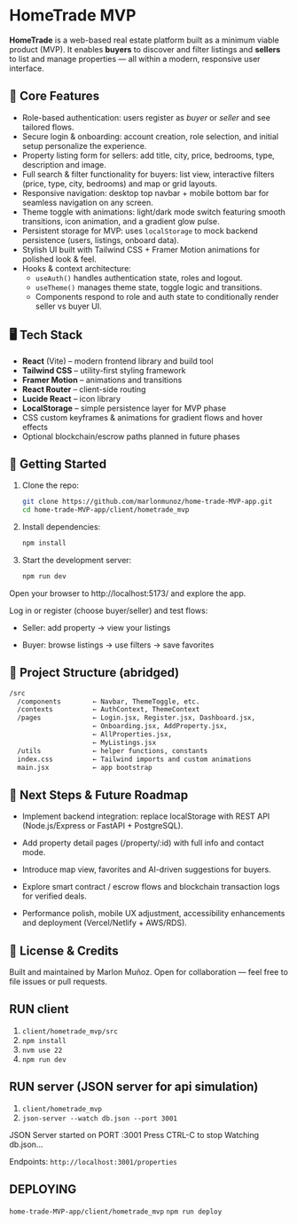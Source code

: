 # HomeTrade MVP

**HomeTrade** is a web-based real estate platform built as a minimum viable product (MVP). It enables **buyers** to discover and filter listings and **sellers** to list and manage properties — all within a modern, responsive user interface.  

## 🧩 Core Features

- Role-based authentication: users register as *buyer* or *seller* and see tailored flows.  
- Secure login & onboarding: account creation, role selection, and initial setup personalize the experience.  
- Property listing form for sellers: add title, city, price, bedrooms, type, description and image.  
- Full search & filter functionality for buyers: list view, interactive filters (price, type, city, bedrooms) and map or grid layouts.  
- Responsive navigation: desktop top navbar + mobile bottom bar for seamless navigation on any screen.  
- Theme toggle with animations: light/dark mode switch featuring smooth transitions, icon animation, and a gradient glow pulse.  
- Persistent storage for MVP: uses `localStorage` to mock backend persistence (users, listings, onboard data).  
- Stylish UI built with Tailwind CSS + Framer Motion animations for polished look & feel.  
- Hooks & context architecture:  
  - `useAuth()` handles authentication state, roles and logout.  
  - `useTheme()` manages theme state, toggle logic and transitions.  
  - Components respond to role and auth state to conditionally render seller vs buyer UI.  

## 🖥️ Tech Stack

- **React** (Vite) – modern frontend library and build tool  
- **Tailwind CSS** – utility-first styling framework  
- **Framer Motion** – animations and transitions  
- **React Router** – client-side routing  
- **Lucide React** – icon library  
- **LocalStorage** – simple persistence layer for MVP phase  
- CSS custom keyframes & animations for gradient flows and hover effects  
- Optional blockchain/escrow paths planned in future phases  

## 🚀 Getting Started

1. Clone the repo:  
   ```bash
   git clone https://github.com/marlonmunoz/home-trade-MVP-app.git
   cd home-trade-MVP-app/client/hometrade_mvp
   ```
2. Install dependencies:
   ```bash
   npm install
   ```

3. Start the development server:
   ```bash
   npm run dev
   ```
Open your browser to http://localhost:5173/ and explore the app.

Log in or register (choose buyer/seller) and test flows:

* Seller: add property → view your listings

* Buyer: browse listings → use filters → save favorites

## 📂 Project Structure (abridged)
```bash
/src
  /components        ← Navbar, ThemeToggle, etc.
  /contexts          ← AuthContext, ThemeContext
  /pages             ← Login.jsx, Register.jsx, Dashboard.jsx, 
                     ← Onboarding.jsx, AddProperty.jsx, 
                     ← AllProperties.jsx,     
                     ← MyListings.jsx
  /utils             ← helper functions, constants
  index.css          ← Tailwind imports and custom animations
  main.jsx           ← app bootstrap

```
## 🎯 Next Steps & Future Roadmap
* Implement backend integration: replace localStorage with REST API (Node.js/Express or FastAPI + PostgreSQL).

* Add property detail pages (/property/:id) with full info and contact mode.

* Introduce map view, favorites and AI-driven suggestions for buyers.

* Explore smart contract / escrow flows and blockchain transaction logs for verified deals.

* Performance polish, mobile UX adjustment, accessibility enhancements and deployment (Vercel/Netlify + AWS/RDS).

## 📄 License & Credits
Built and maintained by Marlon Muñoz.
Open for collaboration — feel free to file issues or pull requests.






## RUN client
1. `client/hometrade_mvp/src`
2. `npm install`
3. `nvm use 22`
4. `npm run dev`

## RUN server (JSON server for api simulation)
1. `client/hometrade_mvp`
2. `json-server --watch db.json --port 3001`

JSON Server started on PORT :3001
Press CTRL-C to stop
Watching db.json...

Endpoints:
`http://localhost:3001/properties`


## DEPLOYING
`home-trade-MVP-app/client/hometrade_mvp`
`npm run deploy`

